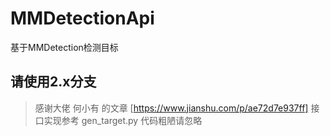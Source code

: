 # MMDetectionApi
基于MMDetection检测目标

## 请使用2.x分支
> 感谢大佬 何小有 的文章 [https://www.jianshu.com/p/ae72d7e937ff]
> 接口实现参考 gen_target.py
> 代码粗陋请忽略
